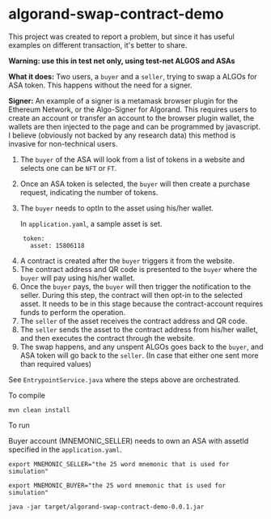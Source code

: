 # algorand-swap-contract-demo

This project was created to report a problem, but since it has useful examples on different transaction, it's better to share.

**Warning: use this in test net only, using test-net ALGOS and ASAs**

**What it does:** Two users, a `buyer` and a `seller`, trying to swap a ALGOs for ASA token. This happens without the need for a signer.

**Signer:** An example of a signer is a metamask browser plugin for the Ethereum Network, or the Algo-Signer for Algorand. This requires users to create an account or transfer an account to the browser plugin wallet, the wallets are then injected to the page and can be programmed by javascript. I believe (obviously not backed by any research data) this method is invasive for non-technical users. 

1. The `buyer` of the ASA will look from a list of tokens in a website and selects one can be `NFT` or `FT`.
2. Once an ASA token is selected, the `buyer` will then create a purchase request, indicating the number of tokens.
3. The `buyer` needs to optIn to the asset using his/her wallet. 

    In `application.yaml`, a sample asset is set.
```
    token:
      asset: 15806118
```

4. A contract is created after the `buyer` triggers it from the website.
5. The contract address and QR code is presented to the `buyer` where the `buyer` will pay using his/her wallet.
6. Once the `buyer` pays, the `buyer` will then trigger the notification to the seller. During this step, the contract will then opt-in to the selected asset. It needs to be in this stage because the contract-account requires funds to perform the operation.
7. The `seller` of the asset receives the contract address and QR code.
8. The `seller` sends the asset to the contract address from his/her wallet, and then executes the contract through the website.
9. The swap happens, and any unspent ALGOs goes back to the `buyer`, and ASA token will go back to the `seller`. (In case that either one sent more than required values)


See `EntrypointService.java` where the steps above are orchestrated.


To compile

```
mvn clean install
```

To run

Buyer account (MNEMONIC_SELLER) needs to own an ASA with assetId specified in the `application.yaml`.

```
export MNEMONIC_SELLER="the 25 word mnemonic that is used for simulation"

export MNEMONIC_BUYER="the 25 word mnemonic that is used for simulation"

java -jar target/algorand-swap-contract-demo-0.0.1.jar

```

